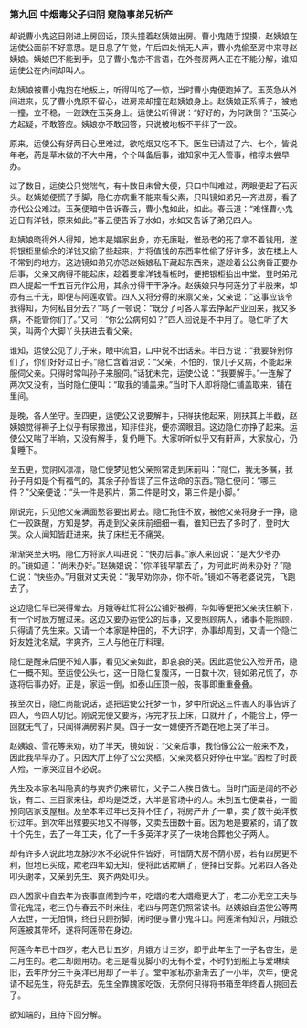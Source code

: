 <script type="text/javascript">
    var head = document.getElementsByTagName('head')[0];
    cssURL = '/public/article_1.css';
    linkTag = document.createElement('link');
    linkTag.href = cssURL;
    linkTag.setAttribute('type','text/css');
    linkTag.setAttribute('rel','stylesheet');
    head.appendChild(linkTag);
</script>
### 第九回 中烟毒父子归阴 窥隐事弟兄析产

却说曹小鬼这日刚进上房回话，顶头撞着赵姨娘出房。曹小鬼随手捏摸，赵姨娘在运使公面前不好意思。是日息了午觉，午后四处悄无人声，曹小鬼偷至房中来寻赵姨娘。姨娘巴不能到手，见了曹小鬼亦不言语，在外套房两人正在不能分解，谁知运使公在内间却叫人。

赵姨娘被曹小鬼抱在地板上，听得叫吃了一惊，当时曹小鬼便跑掉了。玉英急从外间进来，见了曹小鬼原不留心，进房来却撞在赵姨娘身上。赵姨娘正系裤子，被她一撞，立不稳，一跤跌在玉英身上。运使公听得说：“好好的，为何跌倒？”玉英心方起疑，不敢答应。姨娘亦不敢回答，只说被地板不平绊了一跤。

原来，运使公有好两日心里难过，欲吃烟又吃不下。医生已请过了六、七个，皆说年老，药是草木做的不大中用，个个叫备后事，谁知家中无人管事，棺椁未尝早办。

过了数日，运使公只觉喘气，有十数日未曾大便，只口中叫难过，两眼便起了石灰头。赵姨娘便慌了手脚，隐仁亦病重不能来看父素，只叫镜如弟兄一齐进房，看了亦代公公难过。玉英便暗中告诉春云，曹小鬼如此，如此。春云道：“难怪曹小鬼近日有洋钱，原来如此。”春云便告诉了水如，水如又告诉了弟兄四人。

赵姨娘晓得外人得知，她本是娼家出身，亦无廉耻，惟恐老的死了拿不着钱用，遂将银柜里偷余的洋钱又偷了些起来，并将值钱的东西率性偷了好许多，放在楼上人不常到的地方。这边镜如弟兄亦恐赵姨娘私下藏起东西来，遂趁着公公病昏正要办后事，父亲又病得不能起床，趁着要拿洋钱看板时，便把银柜抬出中堂。登时弟兄四人提起一千五百元作公用，其余分得干干净净。赵姨娘只与阿莲分了半股来，却亦有三千无，即便与阿莲收管。四人又将分得的来禀父亲，父亲说：“这事应该令我得知，为何私自分去？”骂了一顿说：“既分了可各人拿去挣起产业回来，我又多病，不能管你们了。”又问：“你公公病何如？”四人回说是不中用了。隐仁听了大哭，叫两个大脚丫头扶进去看父亲。

谁知，运使公见了儿子来，眼中流泪，口中说不出话来。半日方说：“我要辞别你们了，你们好好过日子。”隐仁含着泪说：“父亲，不怕的，恨儿子又病，不能起来服伺父亲。只得时常叫孙子来服伺。”话犹未完，运使公说：“我要解手。”一连解了两次又没有，当时隐仁便叫：“取我的铺盖来。”当时下人即将隐仁铺盖取来，铺在里间。

是晚，各人坐守。至四更，运使公又说要解手，只得扶他起来，刚扶其上半截，赵姨娘觉得褥子上似乎有尿撒出，知非佳兆，便亦滴眼泪。这边隐仁亦挣了起来。运使公又喘了半晌，又没有解手，复仍睡下。大家听听似乎又有鼾声，大家放心，仍复睡下。

至五更，觉阴风凛凛，隐仁便梦见他父亲照常走到床前叫：“隐仁，我无多嘱，我孙子月如是个有福气的，其余子孙皆误了三件送命的东西。”隐仁便问：“哪三件？”父亲便说：“头一件是鸦片，第二件是时文，第三件是小脚。”

刚说完，只见他父亲满面愁容要出房去。隐仁拖住不放，被他父亲将身子一挣，隐仁一跤跌醒，方知是梦。再走到父亲床前细细一看，谁知已去了多时了，登时大哭。众人闻知皆赶进来，扶了床栏无不痛哭。

渐渐哭至天明，隐仁方将家人叫进说：“快办后事。”家人来回说：“是大少爷办的。”镜如道：“尚未办好。”赵姨娘说：“你洋钱早拿去了，为何此时尚未办好？”隐仁说：“快些办。”月娥对丈夫说：“我早劝你办，你不听。”镜如不等老婆说完，飞跑去了。

这边隐仁早已哭得晕去。月娥等赶忙将公公铺好被褥，华如等便把父亲扶住躺下，有一个时辰方醒过来。这边又要办运使公的后事，又要照顾病人，诸事不能照顾，只得请了先生来。又请一个本家是种田的，不大识字，办事却周到，又请一个隐仁好友姓沈名斌，字爽齐，三人与他在厅料理。

隐仁是醒来后便不知人事，看见父亲如此，即哀哀的哭。因此运使公入殓开吊，隐仁一概不知。至运使公头七，这一日隐仁复腹泻，一日数十次，镜如弟兄慌了，亦遂将后事办好。正是，家运一倒，如泰山压顶一般，丧事即重重叠叠。

挨至次日，隐仁尚能说话，遂把运使公托梦一节，梦中所说这三件害人的事告诉了四人，令四人切记。刚说完便又要泻，泻完才扶上床，口就开了，不能合上，停一回就无气了，只闻得满房鸦片臭。四子一女一媳便齐齐跪在地上哭了半日。

赵姨娘、雪花等来劝，劝了半天，镜如说：“父亲后事，我怕像公公一般来不及，因此我早早办了。只因大厅上停了公公灵柩，父亲灵柩只好停在中堂。”因检了时辰入殓，一家哭泣自不必说。

先生及本家名叫隐真的与爽齐仍来帮忙，父子二人挨日做七。当时门面是阔的不必说，有二、三百家来往，却均是泛泛，大半是官场中的人。未到五七便粜谷，一面预向店家支屋租。及至本年过年已支持不住了，将房产开了一单，卖了数千英洋敷衍过年。到次年出殡要买地又不得够，又卖去田数十亩。因为地是要紧的，请了数十个先生，去了一年工夫，化了一千多英洋才买了一块地合葬他父子两人。

却有许多人说此地龙脉沙水不必说件件皆好，可惜荫大房不荫小房，若有四房更不利，但地已买成，欺老四年幼无知，便将此话欺瞒了，便择日安葬。兄弟四人各处叩头谢孝，又亲到先生、爽齐两处叩头。

四人因家中自去年为丧事直闹到今年，吃烟的老大烟瘾更大了，老二亦无空工夫与雪花鬼混，老三仍与春云不时来往，老四与阿莲仍照常读书。赵姨娘自运使公等两人去世，一无怕惧，终日只顾扮脚，闲时便与曹小鬼斗口。阿莲渐有知识，月娥恐阿莲被其带坏，遂将阿莲带在身边。

阿莲今年已十四岁，老大已廿五岁，月娥方廿三岁，即于此年生了一子名杏生，是二月生的。老二却颇用功。老三是看见脚小的无有不爱，不时仍到船上与爱琳续旧，去年所分三千英洋已用却了一半了。堂中家私亦渐渐去了一小半，次年，便说请不起先生，将先辞去。先生全靠魏家吃饭，无奈何只得将书箱至年终着人挑回去了。

欲知端的，且待下回分解。